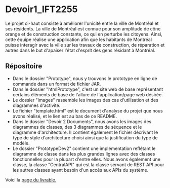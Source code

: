 # Devoir1_IFT2255

Le projet ci-haut consiste à améliorer l'unicité entre la ville de Montréal et ses résidents. La ville de Montréal est connue pour son amplitude de cône orange et de construction constante, ce qui en perturbe les citoyens. Ainsi, cette équipe réalise une application afin que les habitants de Montréal puisse interagir avec la ville sur les travaux de construction, de réparation et autres dans le but d'apaiser l'état d'esprit des gens résidant à Montréal. 

## Répositoire
- Dans le dossier "Prototype", nous y trouvons le prototype en ligne de commande dans un format de fichier JAR.
- Dans le dossier "htmlPrototype", c'est un site web de base représentant certains éléments de base de l'allure de l'application/page web désirée.
- Le dossier "images" rassemble les images des cas d'utilisation et des diagrammes d'activité.
- Le fichier "template.html" est le document d'analyse du projet que nous avons réalisé, et le lien est au bas de ce README.
- Dans le dossier "Devoir 2 Documents", nous avons les images des diagrammes de classes, des 3 diagrammes de séquence et le diagramme d'architecture. Il contient également le fichier décrivant le type de style d'architecture choisi ainsi que la justification du type de modèle.
- Le dossier "PrototypeDev2" contient une implémentation reflétant le diagramme de classe dans les plus grandes lignes avec des classes fonctionnelles pour la plupart d'entre elles. Nous avons également une classe, la classe "CentralAPI" qui est la classe servant de REST API pour les autres classes ayant besoin d'un accès aux APIs du système.

Voici la <a href="https://chrisserver.github.io/Gr17_IFT2255/template.html" target="_blank" rel="noopener noreferrer">page du livrable.</a>

